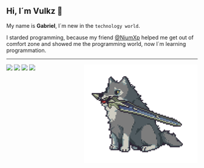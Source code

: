 ## Hi, I´m Vulkz :wave: 

My name is **Gabriel**, I´m new in the `technology world`. 

I starded programming, because my friend [@NiumXp](https://github.com/NiumXp) helped me
get out of comfort zone and showed me the programming world, now I´m learning programmation.

---

<img align="right" src="lobinis.gif" width="300px">

![](https://img.shields.io/badge/-JavaScript-F7DF1E?style=for-the-badge&logo=JavaScript&logoColor=242424)
![](https://img.shields.io/badge/-HTML5-E34F26?style=for-the-badge&logo=HTML5&logoColor=242424)
![](https://img.shields.io/badge/-CSS3-3776AB?style=for-the-badge&logo=CSS3&logoColor=242424)
![](https://img.shields.io/badge/-Python-4d55c9?style=for-the-badge&logo=Python&logoColor=242424)




